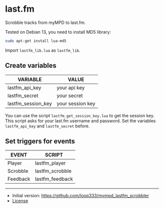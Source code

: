 # last.fm

Scrobble tracks from myMPD to last.fm.

Tested on Debian 13, you need to install MD5 library:

```sh
sudo apt-get install lua-md5
```

Import `lastfm_lib.lua` as `lastfm_lib`.

## Create variables

| VARIABLE | VALUE |
| -------- | ----- |
| lastfm_api_key | your api key |
| lastfm_secret | your secret |
| lastfm_session_key | your session key |

You can use the script `lastfm_get_session_key.lua` to get the session key. This script asks for your last.fm username and password. Set the variables `lastfm_api_key` and `lastfm_secret` before.

## Set triggers for events

| EVENT | SCRIPT |
| ----- | ------ |
| Player | lastfm_player |
| Scrobble | lastfm_scrobble |
| Feedback | lastfm_feedback |

***

- Initial version: https://github.com/loop333/mympd_lastfm_scrobbler
- [License](LICENSE)
